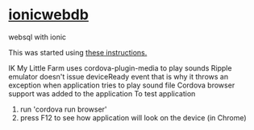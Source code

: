 # <a href="https://github.com/rhildred/ionicwebdb" target="_blank">ionicwebdb</a>
websql with ionic

This was started using <a href="https://ionicframework.com/docs/v1/getting-started/" target="_blank">these instructions.</a>

IK My Little Farm uses cordova-plugin-media to play sounds
Ripple emulator doesn't issue deviceReady event that is why it throws an exception when application tries to play sound file
Cordova browser support was added to the application
To test application 
1. run 'cordova run browser'
2. press F12 to see how application will look on the device (in Chrome)

